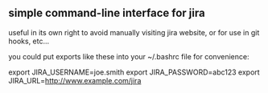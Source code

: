 simple command-line interface for jira
--------------------------------------

useful in its own right to avoid manually visiting jira website, or
for use in git hooks, etc...

you could put exports like these into your ~/.bashrc file for convenience:

  export JIRA_USERNAME=joe.smith
  export JIRA_PASSWORD=abc123
  export JIRA_URL=http://www.example.com/jira

